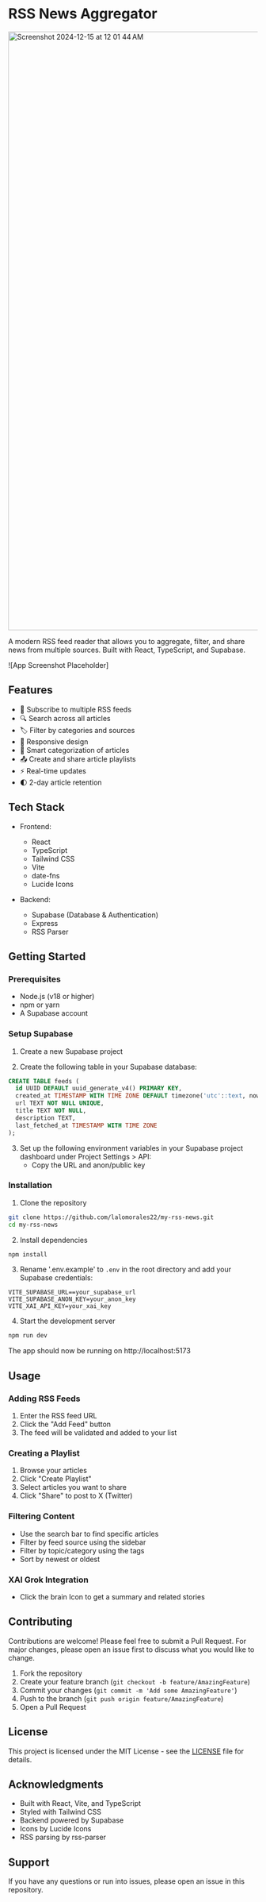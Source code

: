 # RSS News Aggregator
<img width="1206" alt="Screenshot 2024-12-15 at 12 01 44 AM" src="https://github.com/user-attachments/assets/fbf59728-0234-42c3-a76a-7b299ab63c56" />

A modern RSS feed reader that allows you to aggregate, filter, and share news from multiple sources. Built with React, TypeScript, and Supabase.

![App Screenshot Placeholder]

## Features

- 📰 Subscribe to multiple RSS feeds
- 🔍 Search across all articles
- 🏷️ Filter by categories and sources
- 📱 Responsive design
- 🎯 Smart categorization of articles
- 📤 Create and share article playlists
- ⚡ Real-time updates
- 🌓 2-day article retention

## Tech Stack

- Frontend:
  - React
  - TypeScript
  - Tailwind CSS
  - Vite
  - date-fns
  - Lucide Icons

- Backend:
  - Supabase (Database & Authentication)
  - Express
  - RSS Parser

## Getting Started

### Prerequisites

- Node.js (v18 or higher)
- npm or yarn
- A Supabase account

### Setup Supabase

1. Create a new Supabase project

2. Create the following table in your Supabase database:
```sql
CREATE TABLE feeds (
  id UUID DEFAULT uuid_generate_v4() PRIMARY KEY,
  created_at TIMESTAMP WITH TIME ZONE DEFAULT timezone('utc'::text, now()) NOT NULL,
  url TEXT NOT NULL UNIQUE,
  title TEXT NOT NULL,
  description TEXT,
  last_fetched_at TIMESTAMP WITH TIME ZONE
);
```

3. Set up the following environment variables in your Supabase project dashboard under Project Settings > API:
   - Copy the URL and anon/public key

### Installation

1. Clone the repository
```bash
git clone https://github.com/lalomorales22/my-rss-news.git
cd my-rss-news
```

2. Install dependencies
```bash
npm install
```

3. Rename '.env.example' to `.env` in the root directory and add your Supabase credentials:
```env
VITE_SUPABASE_URL==your_supabase_url
VITE_SUPABASE_ANON_KEY=your_anon_key
VITE_XAI_API_KEY=your_xai_key
```

4. Start the development server
```bash
npm run dev
```

The app should now be running on http://localhost:5173

## Usage

### Adding RSS Feeds

1. Enter the RSS feed URL
2. Click the "Add Feed" button
3. The feed will be validated and added to your list

### Creating a Playlist

1. Browse your articles
2. Click "Create Playlist"
3. Select articles you want to share
4. Click "Share" to post to X (Twitter)

### Filtering Content

- Use the search bar to find specific articles
- Filter by feed source using the sidebar
- Filter by topic/category using the tags
- Sort by newest or oldest

### XAI Grok Integration

- Click the brain Icon to get a summary and related stories

## Contributing

Contributions are welcome! Please feel free to submit a Pull Request. For major changes, please open an issue first to discuss what you would like to change.

1. Fork the repository
2. Create your feature branch (`git checkout -b feature/AmazingFeature`)
3. Commit your changes (`git commit -m 'Add some AmazingFeature'`)
4. Push to the branch (`git push origin feature/AmazingFeature`)
5. Open a Pull Request

## License

This project is licensed under the MIT License - see the [LICENSE](LICENSE) file for details.

## Acknowledgments

- Built with React, Vite, and TypeScript
- Styled with Tailwind CSS
- Backend powered by Supabase
- Icons by Lucide Icons
- RSS parsing by rss-parser

## Support

If you have any questions or run into issues, please open an issue in this repository.
